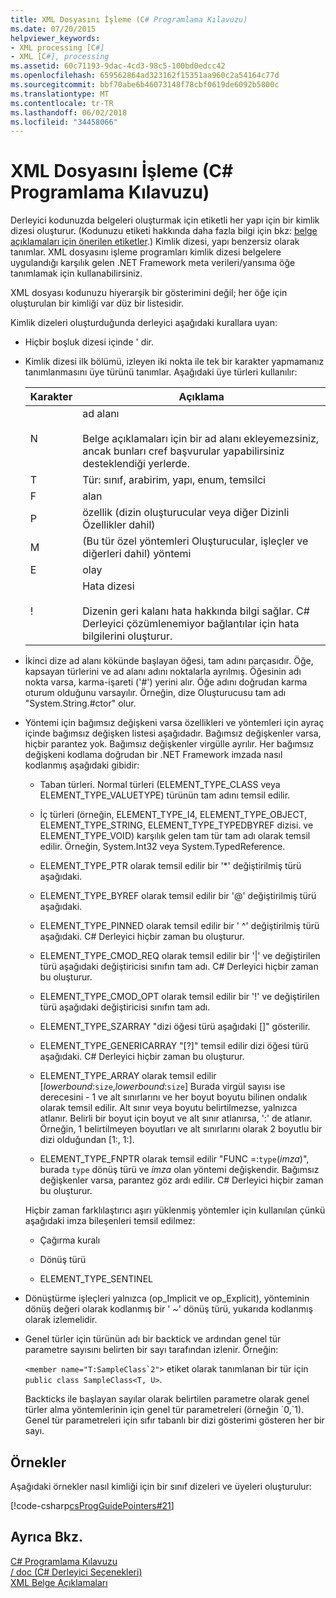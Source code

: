 ```yaml
---
title: XML Dosyasını İşleme (C# Programlama Kılavuzu)
ms.date: 07/20/2015
helpviewer_keywords:
- XML processing [C#]
- XML [C#], processing
ms.assetid: 60c71193-9dac-4cd3-98c5-100bd0edcc42
ms.openlocfilehash: 659562864ad323162f15351aa960c2a54164c77d
ms.sourcegitcommit: bbf70abe6b46073148f78cbf0619de6092b5800c
ms.translationtype: MT
ms.contentlocale: tr-TR
ms.lasthandoff: 06/02/2018
ms.locfileid: "34458066"
---
```

# <a name="processing-the-xml-file-c-programming-guide"></a>XML Dosyasını İşleme (C# Programlama Kılavuzu)
Derleyici kodunuzda belgeleri oluşturmak için etiketli her yapı için bir kimlik dizesi oluşturur. (Kodunuzu etiketi hakkında daha fazla bilgi için bkz: [belge açıklamaları için önerilen etiketler](../../../csharp/programming-guide/xmldoc/recommended-tags-for-documentation-comments.md).) Kimlik dizesi, yapı benzersiz olarak tanımlar. XML dosyasını işleme programları kimlik dizesi belgelere uygulandığı karşılık gelen .NET Framework meta verileri/yansıma öğe tanımlamak için kullanabilirsiniz.  
  
 XML dosyası kodunuzu hiyerarşik bir gösterimini değil; her öğe için oluşturulan bir kimliği var düz bir listesidir.  
  
 Kimlik dizeleri oluşturduğunda derleyici aşağıdaki kurallara uyan:  
  
-   Hiçbir boşluk dizesi içinde ' dir.  
  
-   Kimlik dizesi ilk bölümü, izleyen iki nokta ile tek bir karakter yapmamanız tanımlanmasını üye türünü tanımlar. Aşağıdaki üye türleri kullanılır:  
  
    |Karakter|Açıklama|  
    |---------------|-----------------|  
    |N|ad alanı<br /><br /> Belge açıklamaları için bir ad alanı ekleyemezsiniz, ancak bunları cref başvurular yapabilirsiniz desteklendiği yerlerde.|  
    |T|Tür: sınıf, arabirim, yapı, enum, temsilci|  
    |F|alan|  
    |P|özellik (dizin oluşturucular veya diğer Dizinli Özellikler dahil)|  
    |M|(Bu tür özel yöntemleri Oluşturucular, işleçler ve diğerleri dahil) yöntemi|  
    |E|olay|  
    |!|Hata dizesi<br /><br /> Dizenin geri kalanı hata hakkında bilgi sağlar. C# Derleyici çözümlenemiyor bağlantılar için hata bilgilerini oluşturur.|  
  
-   İkinci dize ad alanı kökünde başlayan öğesi, tam adını parçasıdır. Öğe, kapsayan türlerini ve ad alanı adını noktalarla ayrılmış. Öğesinin adı nokta varsa, karma-işareti ('#') yerini alır. Öğe adını doğrudan karma oturum olduğunu varsayılır. Örneğin, dize Oluşturucusu tam adı "System.String.#ctor" olur.  
  
-   Yöntemi için bağımsız değişkeni varsa özellikleri ve yöntemleri için ayraç içinde bağımsız değişken listesi aşağıdadır. Bağımsız değişkenler varsa, hiçbir parantez yok. Bağımsız değişkenler virgülle ayrılır. Her bağımsız değişkeni kodlama doğrudan bir .NET Framework imzada nasıl kodlanmış aşağıdaki gibidir:  
  
    -   Taban türleri. Normal türleri (ELEMENT_TYPE_CLASS veya ELEMENT_TYPE_VALUETYPE) türünün tam adını temsil edilir.  
  
    -   İç türleri (örneğin, ELEMENT_TYPE_I4, ELEMENT_TYPE_OBJECT, ELEMENT_TYPE_STRING, ELEMENT_TYPE_TYPEDBYREF dizisi. ve ELEMENT_TYPE_VOID) karşılık gelen tam tür tam adı olarak temsil edilir. Örneğin, System.Int32 veya System.TypedReference.  
  
    -   ELEMENT_TYPE_PTR olarak temsil edilir bir '\*' değiştirilmiş türü aşağıdaki.  
  
    -   ELEMENT_TYPE_BYREF olarak temsil edilir bir '\@' değiştirilmiş türü aşağıdaki.  
  
    -   ELEMENT_TYPE_PINNED olarak temsil edilir bir ' ^' değiştirilmiş türü aşağıdaki. C# Derleyici hiçbir zaman bu oluşturur.  
  
    -   ELEMENT_TYPE_CMOD_REQ olarak temsil edilir bir '&#124;' ve değiştirilen türü aşağıdaki değiştiricisi sınıfın tam adı. C# Derleyici hiçbir zaman bu oluşturur.  
  
    -   ELEMENT_TYPE_CMOD_OPT olarak temsil edilir bir '!' ve değiştirilen türü aşağıdaki değiştiricisi sınıfın tam adı.  
  
    -   ELEMENT_TYPE_SZARRAY "dizi öğesi türü aşağıdaki []" gösterilir.  
  
    -   ELEMENT_TYPE_GENERICARRAY "[?]" temsil edilir dizi öğesi türü aşağıdaki. C# Derleyici hiçbir zaman bu oluşturur.  
  
    -   ELEMENT_TYPE_ARRAY olarak temsil edilir [*lowerbound*:`size`,*lowerbound*:`size`] Burada virgül sayısı ise derecesini - 1 ve alt sınırlarını ve her boyut boyutu bilinen ondalık olarak temsil edilir. Alt sınır veya boyutu belirtilmezse, yalnızca atlanır. Belirli bir boyut için boyut ve alt sınır atlanırsa, ':' de atlanır. Örneğin, 1 belirtilmeyen boyutları ve alt sınırlarını olarak 2 boyutlu bir dizi olduğundan [1:, 1:].  
  
    -   ELEMENT_TYPE_FNPTR olarak temsil edilir "FUNC =:`type`(*imza*)", burada `type` dönüş türü ve *imza* olan yöntemi değişkendir. Bağımsız değişkenler varsa, parantez göz ardı edilir. C# Derleyici hiçbir zaman bu oluşturur.  
  
     Hiçbir zaman farklılaştırıcı aşırı yüklenmiş yöntemler için kullanılan çünkü aşağıdaki imza bileşenleri temsil edilmez:  
  
    -   Çağırma kuralı  
  
    -   Dönüş türü  
  
    -   ELEMENT_TYPE_SENTINEL  
  
-   Dönüştürme işleçleri yalnızca (op_Implicit ve op_Explicit), yönteminin dönüş değeri olarak kodlanmış bir ' ~' dönüş türü, yukarıda kodlanmış olarak izlemelidir.  
  
-   Genel türler için türünün adı bir backtick ve ardından genel tür parametre sayısını belirten bir sayı tarafından izlenir. Örneğin:
  
     ``<member name="T:SampleClass`2">`` etiket olarak tanımlanan bir tür için `public class SampleClass<T, U>`.  
  
     Backticks ile başlayan sayılar olarak belirtilen parametre olarak genel türler alma yöntemlerinin için genel tür parametreleri (örneğin \`0,\`1). Genel tür parametreleri için sıfır tabanlı bir dizi gösterimi gösteren her bir sayı.  
  
## <a name="examples"></a>Örnekler  
 Aşağıdaki örnekler nasıl kimliği için bir sınıf dizeleri ve üyeleri oluşturulur:  
  
 [!code-csharp[csProgGuidePointers#21](../../../csharp/programming-guide/unsafe-code-pointers/codesnippet/CSharp/processing-the-xml-file_1.cs)]  
  
## <a name="see-also"></a>Ayrıca Bkz.  
 [C# Programlama Kılavuzu](../../../csharp/programming-guide/index.md)  
 [/ doc (C# Derleyici Seçenekleri)](../../../csharp/language-reference/compiler-options/doc-compiler-option.md)  
 [XML Belge Açıklamaları](../../../csharp/programming-guide/xmldoc/xml-documentation-comments.md)

